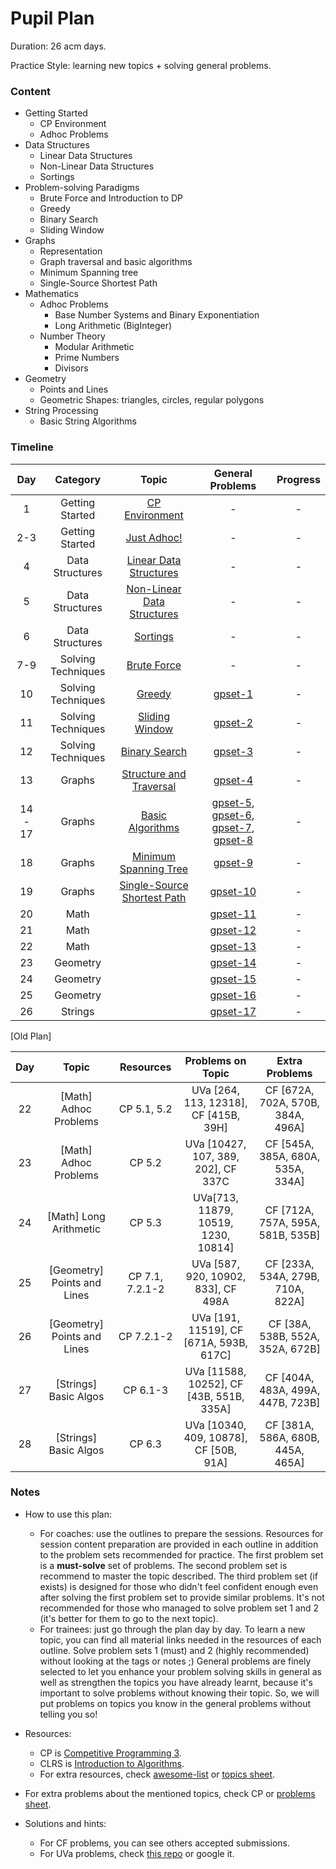 # Pupil Plan

Duration: 26 acm days.

Practice Style: learning new topics + solving general problems.

### Content

- Getting Started
    - CP Environment
    - Adhoc Problems
- Data Structures
    - Linear Data Structures
    - Non-Linear Data Structures
    - Sortings
- Problem-solving Paradigms
    - Brute Force and Introduction to DP
    - Greedy
    - Binary Search
    - Sliding Window
- Graphs
    - Representation
    - Graph traversal and basic algorithms
    - Minimum Spanning tree
    - Single-Source Shortest Path
- Mathematics
    - Adhoc Problems
        * Base Number Systems and Binary Exponentiation
        * Long Arithmetic (BigInteger)
    - Number Theory
        * Modular Arithmetic
        * Prime Numbers
        * Divisors
- Geometry
    - Points and Lines
    - Geometric Shapes: triangles, circles, regular polygons
- String Processing
    - Basic String Algorithms
    
### Timeline

| Day           | Category         | Topic  | General Problems | Progress |
| :-----------: |:-------------:| :---------:|:--------------:|:--------------:|
| 1 | Getting Started | [CP Environment](outlines/getting_started/cp_environment.md) | - | - |
| 2-3 | Getting Started | [Just Adhoc!](outlines/getting_started/adhoc.md) | - | - |
| 4 | Data Structures | [Linear Data Structures](outlines/data_structures/linear_ds.md) | - | - |
| 5 | Data Structures | [Non-Linear Data Structures](outlines/data_structures/nonlinear_ds.md)  | - | - |
| 6 | Data Structures | [Sortings](outlines/data_structures/sortings.md) | - | - |
| 7-9 | Solving Techniques | [Brute Force](outlines/solving_techniques/brute_force.md) | - | - |
| 10 | Solving Techniques | [Greedy](outlines/solving_techniques/greedy.md) | [gpset-1](outlines/general/pupils_gpsets.md#problem-set-1) | - |
| 11 | Solving Techniques | [Sliding Window](outlines/solving_techniques/sliding_window.md) | [gpset-2](outlines/general/pupils_gpsets.md#problem-set-2) | - |
| 12 | Solving Techniques | [Binary Search](outlines/solving_techniques/binary_search.md) | [gpset-3](outlines/general/pupils_gpsets.md#problem-set-3) | - |
| 13 | Graphs | [Structure and Traversal](outlines/graphs/graph_traversal.md) | [gpset-4](outlines/general/pupils_gpsets.md#problem-set-4) | - |
| 14 - 17 | Graphs | [Basic Algorithms](outlines/graphs/basic_algos.md) | [gpset-5](outlines/general/pupils_gpsets.md#problem-set-5), [gpset-6](outlines/general/pupils_gpsets.md#problem-set-6), [gpset-7](outlines/general/pupils_gpsets.md#problem-set-7), [gpset-8](outlines/general/pupils_gpsets.md#problem-set-8) | - |
| 18 | Graphs | [Minimum Spanning Tree](outlines/graphs/mst.md) | [gpset-9](outlines/general/pupils_gpsets.md#problem-set-9) | - |
| 19 | Graphs | [Single-Source Shortest Path](outlines/graphs/sssp.md) | [gpset-10](outlines/general/pupils_gpsets.md#problem-set-10) | - |
| 20 | Math | | [gpset-11](outlines/general/pupils_gpsets.md#problem-set-11) | - |
| 21 | Math | | [gpset-12](outlines/general/pupils_gpsets.md#problem-set-12) | - |
| 22 | Math | | [gpset-13](outlines/general/pupils_gpsets.md#problem-set-13) | - |
| 23 | Geometry | | [gpset-14](outlines/general/pupils_gpsets.md#problem-set-14) | - |
| 24 | Geometry | | [gpset-15](outlines/general/pupils_gpsets.md#problem-set-15) | - |
| 25 | Geometry | | [gpset-16](outlines/general/pupils_gpsets.md#problem-set-16) | - |
| 26 | Strings | | [gpset-17](outlines/general/pupils_gpsets.md#problem-set-17) | - |

[Old Plan]

| Day           | Topic         | Resources  | Problems on Topic | Extra Problems |
| :-----------: |:-------------:| :---------:|:-----------------:|:--------------:|
| 22 | [Math] Adhoc Problems | CP 5.1, 5.2 | UVa [264, 113, 12318], CF [415B, 39H] | CF [672A, 702A, 570B, 384A, 496A] |
| 23 | [Math] Adhoc Problems | CP 5.2 | UVa [10427, 107, 389, 202], CF 337C | CF [545A, 385A, 680A, 535A, 334A] |
| 24 | [Math] Long Arithmetic | CP 5.3 | UVa[713, 11879, 10519, 1230, 10814] | CF [712A, 757A, 595A, 581B, 535B] |
| 25 | [Geometry] Points and Lines | CP 7.1, 7.2.1-2 | UVa [587, 920, 10902, 833], CF 498A | CF [233A, 534A, 279B, 710A, 822A] |
| 26 | [Geometry] Points and Lines | CP 7.2.1-2 | UVa [191, 11519], CF [671A, 593B, 617C] | CF [38A, 538B, 552A, 352A, 672B] |
| 27 | [Strings] Basic Algos | CP 6.1-3 | UVa [11588, 10252], CF [43B, 551B, 335A] | CF [404A, 483A, 499A, 447B, 723B] |
| 28 | [Strings] Basic Algos | CP 6.3 | UVa [10340, 409, 10878], CF [50B, 91A] | CF [381A, 586A, 680B, 445A, 465A] |

### Notes

- How to use this plan:
    - For coaches: use the outlines to prepare the sessions. Resources for session content preparation are provided in each outline in addition to the problem sets recommended for practice. The first problem set is a **must-solve** set of problems. The second problem set is recommend to master the topic described. The third problem set (if exists) is designed for those who didn't feel confident enough even after solving the first problem set to provide similar problems. It's not recommended for those who managed to solve problem set 1 and 2 (it's better for them to go to the next topic).
    - For trainees: just go through the plan day by day. To learn a new topic, you can find all material links needed in the resources of each outline. Solve problem sets 1 (must) and 2 (highly recommended) without looking at the tags or notes ;) General problems are finely selected to let you enhance your problem solving skills in general as well as strengthen the topics you have already learnt, because it's important to solve problems without knowing their topic. So, we will put problems on topics you know in the general problems without telling you so!

- Resources:
    - CP is [Competitive Programming 3](https://cpbook.net/).
    - CLRS is [Introduction to Algorithms](https://mitpress.mit.edu/books/introduction-algorithms).
    - For extra resources, check [awesome-list](https://github.com/lnishan/awesome-competitive-programming) or [topics sheet](https://docs.google.com/spreadsheets/d/1tLEm58_2bQgM7qhATSjN0fGbdLLtaOCjUFnTGniHbjI).

- For extra problems about the mentioned topics, check CP or [problems sheet](https://docs.google.com/spreadsheets/d/1blSbPr1pAFZSzlAi2IVdTeytz2yO7Ejx9SeQWOSxY0w).
    
- Solutions and hints:
    - For CF problems, you can see others accepted submissions.
    - For UVa problems, check [this repo](https://github.com/AhmadElsagheer/UVa-Solutions) or google it.
